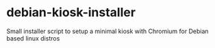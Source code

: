 # debian-kiosk-installer
Small installer script to setup a minimal kiosk with Chromium for Debian based linux distros 
